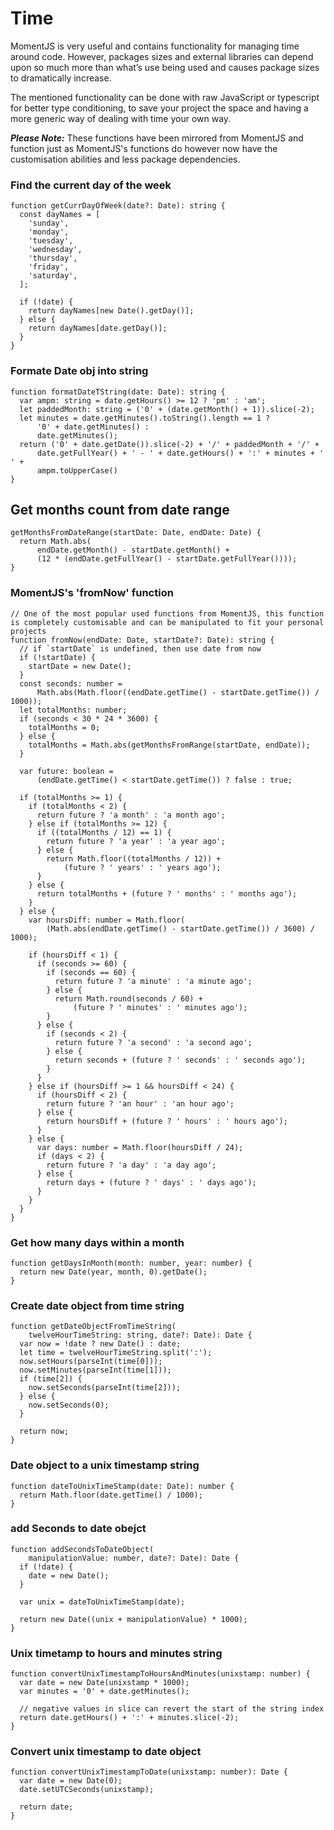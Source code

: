 # Time

MomentJS is very useful and contains functionality for managing time around code. However, packages sizes and external libraries can depend upon so much more than what’s use being used and causes package sizes to dramatically increase.

The mentioned functionality can be done with raw JavaScript or typescript for better type conditioning, to save your project the space and having a more generic way of dealing with time your own way.

***Please Note:*** These functions have been mirrored from MomentJS and function just as MomentJS's functions do however now have the customisation abilities and less package dependencies.

### Find the current day of the week

```
function getCurrDayOfWeek(date?: Date): string {
  const dayNames = [
    'sunday',
    'monday',
    'tuesday',
    'wednesday',
    'thursday',
    'friday',
    'saturday',
  ];

  if (!date) {
    return dayNames[new Date().getDay()];
  } else {
    return dayNames[date.getDay()];
  }
}
```

### Formate Date obj into string  

```
function formatDateTString(date: Date): string {
  var ampm: string = date.getHours() >= 12 ? 'pm' : 'am';
  let paddedMonth: string = ('0' + (date.getMonth() + 1)).slice(-2);
  let minutes = date.getMinutes().toString().length == 1 ?
      '0' + date.getMinutes() :
      date.getMinutes();
  return ('0' + date.getDate()).slice(-2) + '/' + paddedMonth + '/' +
      date.getFullYear() + ' - ' + date.getHours() + ':' + minutes + ' ' +
      ampm.toUpperCase()
}
```

## Get months count from date range 

```
getMonthsFromDateRange(startDate: Date, endDate: Date) {
  return Math.abs(
      endDate.getMonth() - startDate.getMonth() +
      (12 * (endDate.getFullYear() - startDate.getFullYear())));
}
```

### MomentJS's 'fromNow' function

```
// One of the most popular used functions from MomentJS, this function is completely customisable and can be manipulated to fit your personal projects
function fromNow(endDate: Date, startDate?: Date): string {
  // if `startDate` is undefined, then use date from now  
  if (!startDate) {
    startDate = new Date();
  }
  const seconds: number =
      Math.abs(Math.floor((endDate.getTime() - startDate.getTime()) / 1000));
  let totalMonths: number;
  if (seconds < 30 * 24 * 3600) {
    totalMonths = 0;
  } else {
    totalMonths = Math.abs(getMonthsFromRange(startDate, endDate));
  }

  var future: boolean =
      (endDate.getTime() < startDate.getTime()) ? false : true;

  if (totalMonths >= 1) {
    if (totalMonths < 2) {
      return future ? 'a month' : 'a month ago';
    } else if (totalMonths >= 12) {
      if ((totalMonths / 12) == 1) {
        return future ? 'a year' : 'a year ago';
      } else {
        return Math.floor((totalMonths / 12)) +
            (future ? ' years' : ' years ago');
      }
    } else {
      return totalMonths + (future ? ' months' : ' months ago');
    }
  } else {
    var hoursDiff: number = Math.floor(
        (Math.abs(endDate.getTime() - startDate.getTime()) / 3600) / 1000);

    if (hoursDiff < 1) {
      if (seconds >= 60) {
        if (seconds == 60) {
          return future ? 'a minute' : 'a minute ago';
        } else {
          return Math.round(seconds / 60) +
              (future ? ' minutes' : ' minutes ago');
        }
      } else {
        if (seconds < 2) {
          return future ? 'a second' : 'a second ago';
        } else {
          return seconds + (future ? ' seconds' : ' seconds ago');
        }
      }
    } else if (hoursDiff >= 1 && hoursDiff < 24) {
      if (hoursDiff < 2) {
        return future ? 'an hour' : 'an hour ago';
      } else {
        return hoursDiff + (future ? ' hours' : ' hours ago');
      }
    } else {
      var days: number = Math.floor(hoursDiff / 24);
      if (days < 2) {
        return future ? 'a day' : 'a day ago';
      } else {
        return days + (future ? ' days' : ' days ago');
      }
    }
  }
}
```

### Get how many days within a month 

```
function getDaysInMonth(month: number, year: number) {
  return new Date(year, month, 0).getDate();
}
```

### Create date object from time string 

```
function getDateObjectFromTimeString(
    twelveHourTimeString: string, date?: Date): Date {
  var now = !date ? new Date() : date;
  let time = twelveHourTimeString.split(':');
  now.setHours(parseInt(time[0]));
  now.setMinutes(parseInt(time[1]));
  if (time[2]) {
    now.setSeconds(parseInt(time[2]));
  } else {
    now.setSeconds(0);
  }

  return now;
}
```

###  Date object to a unix timestamp string

```
function dateToUnixTimeStamp(date: Date): number {
  return Math.floor(date.getTime() / 1000);
}
```

### add Seconds to date obejct

```
function addSecondsToDateObject(
    manipulationValue: number, date?: Date): Date {
  if (!date) {
    date = new Date();
  }

  var unix = dateToUnixTimeStamp(date);

  return new Date((unix + manipulationValue) * 1000);
}
```

### Unix timetamp to hours and minutes string 

```
function convertUnixTimestampToHoursAndMinutes(unixstamp: number) {
  var date = new Date(unixstamp * 1000);
  var minutes = '0' + date.getMinutes();

  // negative values in slice can revert the start of the string index
  return date.getHours() + ':' + minutes.slice(-2);
}
```

### Convert unix timestamp to date object

```
function convertUnixTimestampToDate(unixstamp: number): Date {
  var date = new Date(0);
  date.setUTCSeconds(unixstamp);

  return date;
}
```
